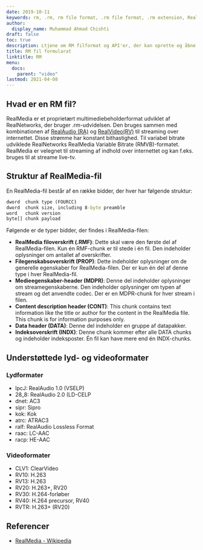 ```yaml
---
date: 2019-10-11
keywords: rm, .rm, rm file format, .rm file format, .rm extension, RealMedia file format
author:
  display_name: Muhammad Ahmad Chishti
draft: false
toc: true
description: Ltjene om RM filformat og API'er, der kan oprette og åbne RM fils.
title: RM fil formularat
linktitle: RM
menu:
  docs:
    parent: "video"
lastmod: 2021-04-08
---
```


## Hvad er en RM fil? ##

RealMedia er et proprietært multimediebeholderformat udviklet af RealNetworks, der bruger .rm-udvidelsen. Den bruges sammen med kombinationen af [RealAudio (RA)](/audio/ra/) og [RealVideo(RV)](/video/rv/) til streaming over internettet. Disse strømme har konstant bithastighed. Til variabel bitrate udviklede RealNetworks RealMedia Variable Bitrate (RMVB)-formatet. RealMedia er velegnet til streaming af indhold over internettet og kan f.eks. bruges til at streame live-tv.

## Struktur af RealMedia-fil ##

En RealMedia-fil består af en række bidder, der hver har følgende struktur:

```cmd
dword  chunk type (FOURCC)
dword  chunk size, including 8-byte preamble
word   chunk version
byte[] chunk payload
```

Følgende er de typer bidder, der findes i RealMedia-filen:

- **RealMedia filoverskrift (.RMF)**: Dette skal være den første del af RealMedia-filen. Kun én RMF-chunk er til stede i én fil. Den indeholder oplysninger om antallet af overskrifter.
- **Filegenskabsoverskrift (PROP)**: Dette indeholder oplysninger om de generelle egenskaber for RealMedia-filen. Der er kun én del af denne type i hver RealMedia-fil.
- **Medieegenskaber-header (MDPR)**: Denne del indeholder oplysninger om streamegenskaberne. Den indeholder oplysninger om typen af stream og det anvendte codec. Der er en MDPR-chunk for hver stream i filen.
- **Content description header (CONT)**: This chunk contains text information like the title or author for the content in the RealMedia file. This chunk is for information purposes only.
- **Data header (DATA)**: Denne del indeholder en gruppe af datapakker.
- **Indeksoverskrift (INDX)**: Denne chunk kommer efter alle DATA chunks og indeholder indeksposter. Én fil kan have mere end én INDX-chunks.

## Understøttede lyd- og videoformater ##

### Lydformater ###

- lpcJ: RealAudio 1.0 (VSELP)
- 28_8: RealAudio 2.0 (LD-CELP
- dnet: AC3
- sipr: Sipro
- kok: Kok
- atrc: ATRAC3
- ralf: RealAudio Lossless Format
- raac: LC-AAC
- racp: HE-AAC

### Videoformater ###

- CLV1: ClearVideo
- RV10: H.263
- RV13: H.263
- RV20: H.263+, RV20
- RV30: H.264-forløber
- RV40: H.264 precursor, RV40
- RVTR: H.263+ (RV20)

## Referencer ##

- [RealMedia - Wikipedia](https://en.wikipedia.org/wiki/RealMedia)

